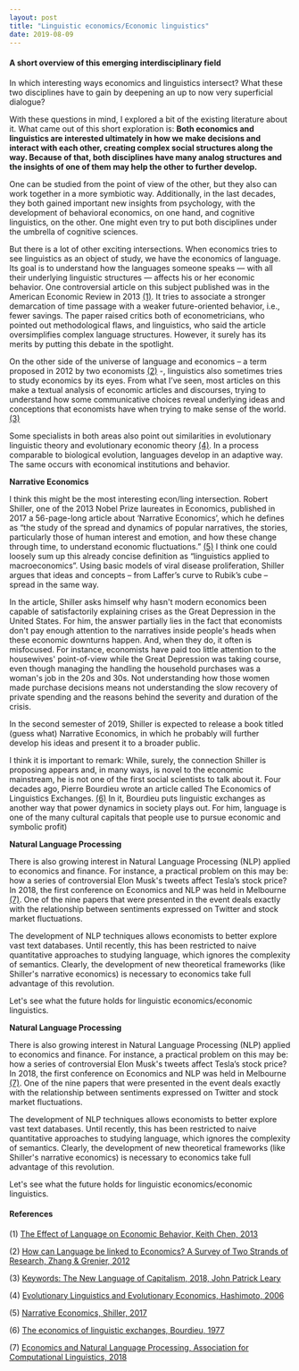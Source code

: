 ```yaml
--- 
layout: post
title: "Linguistic economics/Economic linguistics"
date: 2019-08-09
---
```

#### A short overview of this emerging interdisciplinary field

In which interesting ways economics and linguistics intersect? What these two disciplines have to gain by deepening an up to now very superficial dialogue? 

With these questions in mind, I explored a bit of the existing literature about it. What came out of this short exploration is: **Both economics and linguistics are interested ultimately in how we make decisions and interact with each other, creating complex social structures along the way. Because of that, both disciplines have many analog structures and the insights of one of them may help the other to further develop.** 

One can be studied from the point of view of the other, but they also can work together in a more symbiotic way. Additionally, in the last decades, they both gained important new insights from psychology, with the development of behavioral economics, on one hand, and cognitive linguistics, on the other. One might even try to put both disciplines under the umbrella of cognitive sciences.

But there is a lot of other exciting intersections. When economics tries to see linguistics as an object of study, we have the economics of language. Its goal is to understand how the languages someone speaks — with all their underlying linguistic structures — affects his or her economic behavior. One controversial article on this subject published was in the American Economic Review in 2013 [(1)](#references). It tries to associate a stronger demarcation of time passage with a weaker future-oriented behavior, i.e., fewer savings. The paper raised critics both of econometricians, who pointed out methodological flaws, and linguistics, who said the article oversimplifies complex language structures. However, it surely has its merits by putting this debate in the spotlight. 

On the other side of the universe of language and economics – a term proposed in 2012 by two economists [(2)](#references) -, linguistics also sometimes tries to study economics by its eyes. From what I’ve seen, most articles on this make a textual analysis of economic articles and discourses, trying to understand how some communicative choices reveal underlying ideas and conceptions that economists have when trying to make sense of the world. [(3)](#references)

Some specialists in both areas also point out similarities in evolutionary linguistic theory and evolutionary economic theory [(4)](#references). In a process comparable to biological evolution, languages develop in an adaptive way. The same occurs with economical institutions and behavior. 

**Narrative Economics** 
 
I think this might be the most interesting econ/ling intersection. Robert Shiller, one of the 2013 Nobel Prize laureates in Economics, published in 2017 a 56-page-long article about ‘Narrative Economics’, which he defines as “the study of the spread and dynamics of popular narratives, the stories, particularly those of human interest and emotion, and how these change through time, to understand economic fluctuations.” [(5)](#references) I think one could loosely sum up this already concise definition as “linguistics applied to macroeconomics”. Using basic models of viral disease proliferation, Shiller argues that ideas and concepts – from Laffer’s curve to Rubik’s cube – spread in the same way. 

In the article, Shiller asks himself why hasn't modern economics been capable of satisfactorily explaining crises as the Great Depression in the United States. For him, the answer partially lies in the fact that economists don't pay enough attention to the narratives inside people's heads when these economic downturns happen. And, when they do, it often is misfocused. For instance, economists have paid too little attention to the housewives' point-of-view while the Great Depression was taking course, even though managing the handling the household purchases was a woman's job in the 20s and 30s. Not understanding how those women made purchase decisions means not understanding the slow recovery of private spending and the reasons behind the severity and duration of the crisis. 

In the second semester of 2019, Shiller is expected to release a book titled (guess what) Narrative Economics, in which he probably will further develop his ideas and present it to a broader public. 
 
I think it is important to remark: While, surely, the connection Shiller is proposing appears and, in many ways, is novel to the economic mainstream, he is not one of the first social scientists to talk about it. Four decades ago, Pierre Bourdieu wrote an article called The Economics of Linguistics Exchanges. [(6)](#references) In it, Bourdieu puts linguistic exchanges as another way that power dynamics in society plays out. For him, language is one of the many cultural capitals that people use to pursue economic and symbolic profit)

**Natural Language Processing** 

There is also growing interest in Natural Language Processing (NLP) applied to economics and finance. For instance, a practical problem on this may be: how a series of controversial Elon Musk's tweets affect Tesla’s stock price? In 2018, the first conference on Economics and NLP was held in Melbourne [(7)](#references). One of the nine papers that were presented in the event deals exactly with the relationship between sentiments expressed on Twitter and stock market fluctuations. 

The development of NLP techniques allows economists to better explore vast text databases. Until recently, this has been restricted to naive quantitative approaches to studying language, which ignores the complexity of semantics. Clearly, the development of new theoretical frameworks (like Shiller's narrative economics) is necessary to economics take full advantage of this revolution.

Let's see what the future holds for linguistic economics/economic linguistics.

**Natural Language Processing** 

There is also growing interest in Natural Language Processing (NLP) applied to economics and finance. For instance, a practical problem on this may be: how a series of controversial Elon Musk's tweets affect Tesla’s stock price? In 2018, the first conference on Economics and NLP was held in Melbourne [(7)](#references). One of the nine papers that were presented in the event deals exactly with the relationship between sentiments expressed on Twitter and stock market fluctuations. 

The development of NLP techniques allows economists to better explore vast text databases. Until recently, this has been restricted to naive quantitative approaches to studying language, which ignores the complexity of semantics. Clearly, the development of new theoretical frameworks (like Shiller's narrative economics) is necessary to economics take full advantage of this revolution.

Let's see what the future holds for linguistic economics/economic linguistics.

#### **References** 

(1) [The Effect of Language on Economic Behavior, Keith Chen, 2013](https://www.anderson.ucla.edu/faculty_pages/keith.chen/papers/LanguageWorkingPaper.pdf)

(2) [How can Language be linked to Economics? A Survey of Two Strands of Research, Zhang & Grenier, 2012](ideas.repec.org/p/ott/wpaper/1206e.html)

(3) [Keywords: The New Language of Capitalism, 2018, John Patrick Leary](https://theoutline.com/post/6739/keywords-book-review-language-of-capitalism?zd=2&zi=2q6vbvhb&fbclid=IwAR1em-rys7DgycPs-V9FMw74ysyNVVx08g8yNNly1g43MoYu14bDXuvHQ38)

(4) [Evolutionary Linguistics and Evolutionary Economics, Hashimoto, 2006](https://link.springer.com/article/10.14441/eier.3.27) 

(5) [Narrative Economics, Shiller, 2017](http://csinvesting.org/wp-content/uploads/2017/01/NarrativeEconomics_preview.pdf)

(6) [The economics of linguistic exchanges, Bourdieu, 1977](https://journals.sagepub.com/doi/abs/10.1177/053901847701600601?journalCode=ssia) 

(7) [Economics and Natural Language Processing, Association for Computational Linguistics, 2018](https://www.aclweb.org/anthology/W18-3100)

